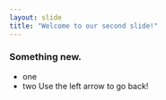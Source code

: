 ```yaml
---
layout: slide
title: "Welcome to our second slide!"
---
```

### Something new.
* one
* two
Use the left arrow to go back!
